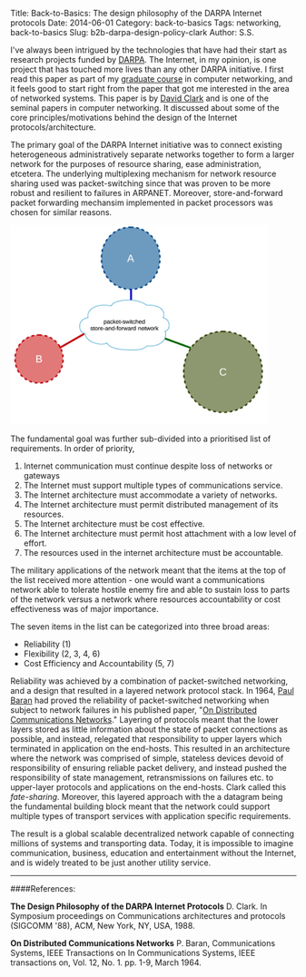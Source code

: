 Title: Back-to-Basics: The design philosophy of the DARPA Internet protocols
Date: 2014-06-01
Category: back-to-basics
Tags: networking, back-to-basics
Slug: b2b-darpa-design-policy-clark
Author: S.S.

<!-- PELICAN_BEGIN_SUMMARY -->
I've always been intrigued by the technologies that have had their start as research projects funded by [DARPA](http://en.wikipedia.org/wiki/DARPA). The Internet, in my opinion, is one project that has touched more lives than any other DARPA initiative. I first read this paper as part of my [graduate course](http://www.ecs.umass.edu/ece/wolf/courses/ECE671/) in computer networking, and it feels good to start right from the paper that got me interested in the area of networked systems. This paper is by [David Clark](http://en.wikipedia.org/wiki/David_D._Clark) and is one of the seminal papers in computer networking. It discussed about some of the core principles/motivations behind the design of the Internet protocols/architecture.
<!-- PELICAN_END_SUMMARY -->


The primary goal of the DARPA Internet initiative was to connect existing heterogeneous administratively separate networks together to form a larger network for the purposes of resource sharing, ease administration, etcetera. The underlying multiplexing mechanism for network resource sharing used was packet-switching since that was proven to be more robust and resilient to failures in ARPANET. Moreover, store-and-forward packet forwarding mechansim implemented in packet processors was chosen for similar reasons.

<img src="images/articles/clark-darpa-packet-switched-network.jpg" alt="clark" style="width: 12cm;"/>

The fundamental goal was further sub-divided into a prioritised list of requirements. In order of priority,

1. Internet communication must continue despite loss of networks or gateways
2. The Internet must support multiple types of communications service.
3. The Internet architecture must accommodate a variety of networks.
4. The Internet architecture must permit distributed management of its resources.
5. The Internet architecture must be cost effective.
6. The Internet architecture must permit host attachment with a low level of effort.
7. The resources used in the internet architecture must be accountable.

The military applications of the network meant that the items at the top of the list received more attention - one would want a communications network able to tolerate hostile enemy fire and able to sustain loss to parts of the network versus a network where resources accountability or cost effectiveness was of major importance. 

The seven items in the list can be categorized into three broad areas:

* Reliability (1)
* Flexibility (2, 3, 4, 6)
* Cost Efficiency and Accountability (5, 7)

Reliability was achieved by a combination of packet-switched networking, and a design that resulted in a layered network protocol stack. In 1964, [Paul Baran](http://en.wikipedia.org/wiki/Paul_Baran) had proved the reliability of packet-switched networking when subject to network failures in his published paper, "[On Distributed Communications Networks](http://www.rand.org/content/dam/rand/pubs/research_memoranda/2006/RM3420.pdf)." Layering of protocols meant that the lower layers stored as little information about the state of packet connections as possible, and instead, relegated that responsibility to upper layers which terminated in application on the end-hosts. This resulted in an architecture where the network was comprised of simple, stateless devices devoid of responsibility of ensuring reliable packet delivery, and instead pushed the responsibility of state management, retransmissions on failures etc. to upper-layer protocols and applications on the end-hosts. Clark called this *fate-sharing*. Moreover, this layered approach with the a datagram being the fundamental building block meant that the network could support multiple types of transport services with application specific requirements.

The result is a global scalable decentralized network capable of connecting millions of systems and transporting data. Today, it is impossible to imagine communication, business, education and entertainment without the Internet, and is widely treated to be just another utility service.

------------
####References:

__The Design Philosophy of the DARPA Internet Protocols__ D. Clark. In Symposium proceedings on Communications architectures and protocols (SIGCOMM '88), ACM, New York, NY, USA, 1988.

__On Distributed Communications Networks__ P. Baran, Communications Systems, IEEE Transactions on In Communications Systems, IEEE transactions on, Vol. 12, No. 1. pp. 1-9, March 1964.
